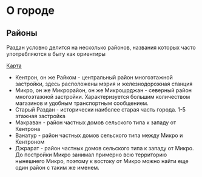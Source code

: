 # О городе

## Районы

Раздан условно делится на несколько районов, названия которых часто употребляются в быту как ориентиры

[Карта](https://www.google.com/maps/d/edit?mid=1G6OclkerG1Jns-YZiT9XWPK9V_Czqyw&usp=sharing)

- Кентрон, он же Райком - центральный район многоэтажной застройки, здесь расположены мэрия и железнодорожная станция
- Микро, он же Микрорайон, он же Микрошрджан - северный район многоэтажной застройки. Характеризуется большим количеством магазинов и удобным транспортным сообщением.
- Старый Раздан - исторически наиболее старая часть города. 1-5 этажная застройка
- Макраван - район частных домов сельского типа к западу от Кентрона
- Ванатур - район частных домов сельского типа между Микро и Кентроном
- Джрарат - район частных домов сельского типа к западу от Микро. До постройки Микро занимал примерно всю территорию нынешнего Микро, поэтому к востоку от Микро можно найти еще один район с таким же именем.
